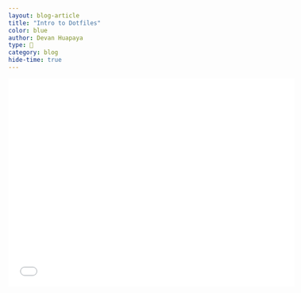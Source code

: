 ```yaml
---
layout: blog-article
title: "Intro to Dotfiles"
color: blue
author: Devan Huapaya
type: 💁
category: blog
hide-time: true
---
```


<iframe src="//slides.com/devanhuapaya/bash/embed?style=light" width="576" height="420" scrolling="no" frameborder="0" webkitallowfullscreen mozallowfullscreen allowfullscreen></iframe>
